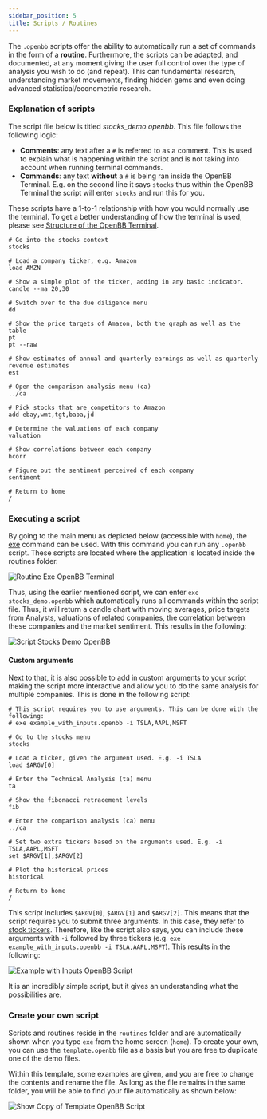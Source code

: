 ```yaml
---
sidebar_position: 5
title: Scripts / Routines
---
```

The `.openbb` scripts offer the ability to automatically run a set of commands in the form of a **routine**. Furthermore, the scripts can be adapted, and documented, at any moment giving the user full control over the type of analysis you wish to do (and repeat). This can fundamental research, understanding market movements, finding hidden gems and even doing advanced statistical/econometric research.

### Explanation of scripts

The script file below is titled _stocks_demo.openbb_. This file follows the following logic:

- <b>Comments</b>: any text after a `#` is referred to as a comment. This is used to explain what is happening within the script and is not taking into account when running terminal commands.
- <b>Commands</b>: any text **without** a `#` is being ran inside the OpenBB Terminal. E.g. on the second line it says `stocks` thus within the OpenBB Terminal the script will enter `stocks` and run this for you.

These scripts have a 1-to-1 relationship with how you would normally use the terminal. To get a better understanding of how the terminal is used, please see <a href="https://openbb-finance.github.io/OpenBBTerminal/#structure-of-the-openbb-terminal" target="_blank">Structure of the OpenBB Terminal</a>.

```
# Go into the stocks context
stocks

# Load a company ticker, e.g. Amazon
load AMZN

# Show a simple plot of the ticker, adding in any basic indicator.
candle --ma 20,30

# Switch over to the due diligence menu
dd

# Show the price targets of Amazon, both the graph as well as the table
pt
pt --raw

# Show estimates of annual and quarterly earnings as well as quarterly revenue estimates
est

# Open the comparison analysis menu (ca)
../ca

# Pick stocks that are competitors to Amazon
add ebay,wmt,tgt,baba,jd

# Determine the valuations of each company
valuation

# Show correlations between each company
hcorr

# Figure out the sentiment perceived of each company
sentiment

# Return to home
/
```

### Executing a script

By going to the main menu as depicted below (accessible with `home`), the <a href="exe" target="_blank">exe</a> command can be used. With this command you can run any `.openbb` script. These scripts are located where the application is located inside the routines folder.

![Routine Exe OpenBB Terminal](https://user-images.githubusercontent.com/46355364/174588513-5c52ea20-548a-4c2b-a4c1-6054e2d71786.png)

Thus, using the earlier mentioned script, we can enter `exe stocks_demo.openbb` which automatically runs all commands within the script file. Thus, it will return a candle chart with moving averages, price targets from Analysts, valuations of related companies, the correlation between these companies and the market sentiment. This results in the following:

![Script Stocks Demo OpenBB](https://user-images.githubusercontent.com/46355364/176903147-720eb2af-7e5d-40df-8ec6-7363cbc08430.png)

#### Custom arguments

Next to that, it is also possible to add in custom arguments to your script making the script more interactive and allow you to do the same analysis for multiple companies. This is done in the following script:

```
# This script requires you to use arguments. This can be done with the following:
# exe example_with_inputs.openbb -i TSLA,AAPL,MSFT

# Go to the stocks menu
stocks

# Load a ticker, given the argument used. E.g. -i TSLA
load $ARGV[0]

# Enter the Technical Analysis (ta) menu
ta

# Show the fibonacci retracement levels
fib

# Enter the comparison analysis (ca) menu
../ca

# Set two extra tickers based on the arguments used. E.g. -i TSLA,AAPL,MSFT
set $ARGV[1],$ARGV[2]

# Plot the historical prices
historical

# Return to home
/
```

This script includes `$ARGV[0]`, `$ARGV[1]` and `$ARGV[2]`. This means that the script requires you to submit three arguments. In this case, they refer to <a href="https://www.investopedia.com/ask/answers/12/what-is-a-stock-ticker.asp" target="_blank">stock tickers</a>. Therefore, like the script also says, you can include these arguments with `-i` followed by three tickers (e.g. `exe example_with_inputs.openbb -i TSLA,AAPL,MSFT`). This results in the following:

![Example with Inputs OpenBB Script](https://user-images.githubusercontent.com/46355364/176903205-3cb55bf5-8710-4ad6-8eef-f9a99294ea3b.png)

It is an incredibly simple script, but it gives an understanding what the possibilities are.

### Create your own script

Scripts and routines reside in the `routines` folder and are automatically shown when you type `exe` from the home screen (`home`). To create your own, you can use the `template.openbb` file as a basis but you are free to duplicate one of the demo files.

Within this template, some examples are given, and you are free to change the contents and rename the file. As long as the file remains in the same folder, you will be able to find your file automatically as shown below:

![Show Copy of Template OpenBB Script](https://user-images.githubusercontent.com/46355364/176903253-00a5b0f9-a6e7-49c7-a1d8-49ae819e28e3.png)